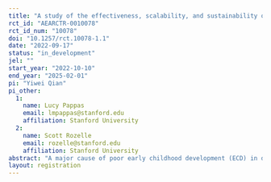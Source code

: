 ```yaml
---
title: "A study of the effectiveness, scalability, and sustainability of early childhood development services in rural China"
rct_id: "AEARCTR-0010078"
rct_id_num: "10078"
doi: "10.1257/rct.10078-1.1"
date: "2022-09-17"
status: "in_development"
jel: ""
start_year: "2022-10-10"
end_year: "2025-02-01"
pi: "Yiwei Qian"
pi_other:
  1:
    name: Lucy Pappas
    email: lmpappas@stanford.edu
    affiliation: Stanford University
  2:
    name: Scott Rozelle
    email: rozelle@stanford.edu
    affiliation: Stanford University
abstract: "A major cause of poor early childhood development (ECD) in developing countries is under-investment in psychosocial stimulation by caregivers, which is compounded by high rates of mental health issues among caregivers, such as depression and anxiety. The purpose of this study is to evaluate the effectiveness of an integrated intervention of parenting training and caregiver mental health promotion on child development outcomes and caregiver well-being among rural households in China. We will study whether a local-led program can effectively improve ECD and caregiver mental health outcomes among vulnerable communities; and whether an integrated ECD and caregiver mental health intervention can improve the impacts on child and caregiver outcomes."
layout: registration
---
```


